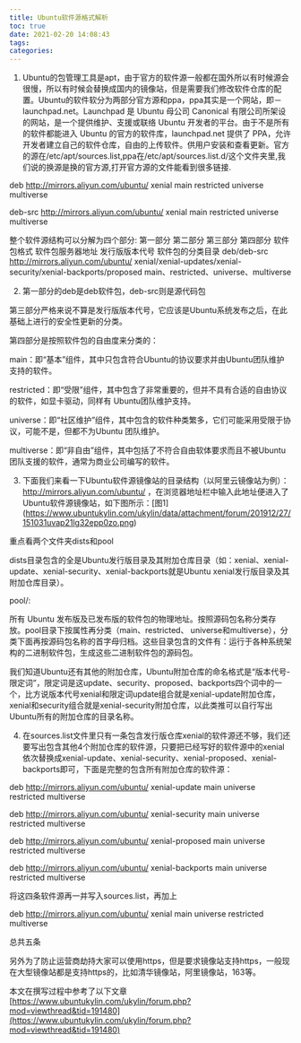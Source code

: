 ```yaml
---
title: Ubuntu软件源格式解析
toc: true
date: 2021-02-20 14:08:43
tags:
categories:
---
```

1. Ubuntu的包管理工具是apt，由于官方的软件源一般都在国外所以有时候源会很慢，所以有时候会替换成国内的镜像站，但是需要我们修改软件仓库的配置。Ubuntu的软件软分为两部分官方源和ppa，ppa其实是一个网站，即－launchpad.net。Launchpad 是 Ubuntu 母公司 Canonical 有限公司所架设的网站，是一个提供维护、支援或联络 Ubuntu 开发者的平台。由于不是所有的软件都能进入 Ubuntu 的官方的软件库，launchpad.net 提供了 PPA，允许开发者建立自己的软件仓库，自由的上传软件。供用户安装和查看更新。官方的源在/etc/apt/sources.list,ppa在/etc/apt/sources.list.d/这个文件夹里,我们说的换源是换的官方源,打开官方源的文件能看到很多链接.

deb http://mirrors.aliyun.com/ubuntu/       xenial main restricted universe multiverse

deb-src  http://mirrors.aliyun.com/ubuntu/      xenial main restricted universe multiverse


整个软件源结构可以分解为四个部分:
第一部分	    第二部分	                            第三部分	                                                        第四部分
软件包格式	    软件包服务器地址	                      发行版版本代号	软件包的分类目录
deb/deb-src	  http://mirrors.aliyun.com/ubuntu/ 	xenial/xenial-updates/xenial-security/xenial-backports/proposed	    main、restricted、universe、multiverse

2. 第一部分的deb是deb软件包，deb-src则是源代码包

第三部分严格来说不算是发行版版本代号，它应该是Ubuntu系统发布之后，在此基础上进行的安全性更新的分类。

第四部分是按照软件包的自由度来分类的：

main：即“基本”组件，其中只包含符合Ubuntu的协议要求并由Ubuntu团队维护支持的软件。

restricted：即“受限”组件，其中包含了非常重要的，但并不具有合适的自由协议的软件，如显卡驱动，同样有 Ubuntu团队维护支持。

universe：即“社区维护”组件，其中包含的软件种类繁多，它们可能采用受限于协议，可能不是，但都不为Ubuntu 团队维护。

multiverse：即“非自由”组件，其中包括了不符合自由软体要求而且不被Ubuntu团队支援的软件，通常为商业公司编写的软件。

3. 下面我们来看一下Ubuntu软件源镜像站的目录结构（以阿里云镜像站为例）： http://mirrors.aliyun.com/ubuntu/ ，在浏览器地址栏中输入此地址便进入了Ubuntu软件源镜像站，如下图所示：[图1] (https://www.ubuntukylin.com/ukylin/data/attachment/forum/201912/27/151031uvap21lg32epp0zo.png)

重点看两个文件夹dists和pool

dists目录包含的全是Ubuntu发行版目录及其附加仓库目录（如：xenial、xenial-update、xenial-security、xenial-backports就是Ubuntu xenial发行版目录及其附加仓库目录）。

pool/:

所有 Ubuntu 发布版及已发布版的软件包的物理地址。按照源码包名称分类存放。pool目录下按属性再分类（main、restricted、 universe和multiverse），分类下面再按源码包名称的首字母归档。这些目录包含的文件有：运行于各种系统架构的二进制软件包，生成这些二进制软件包的源码包。  

我们知道Ubuntu还有其他的附加仓库，Ubuntu附加仓库的命名格式是“版本代号-限定词”，限定词是这update、security、proposed、backports四个词中的一个，比方说版本代号xenial和限定词update组合就是xenial-update附加仓库，xenial和security组合就是xenial-security附加仓库，以此类推可以自行写出Ubuntu所有的附加仓库的目录名称。

4. 在sources.list文件里只有一条包含发行版仓库xenial的软件源还不够，我们还要写出包含其他4个附加仓库的软件源，只要把已经写好的软件源中的xenial依次替换成xenial-update、xenial-security、xenial-proposed、xenial-backports即可，下面是完整的包含所有附加仓库的软件源：

deb http://mirrors.aliyun.com/ubuntu/ xenial-update main universe restricted multiverse

deb http://mirrors.aliyun.com/ubuntu/ xenial-security main universe restricted multiverse

deb http://mirrors.aliyun.com/ubuntu/ xenial-proposed main universe restricted multiverse

deb http://mirrors.aliyun.com/ubuntu/ xenial-backports main universe restricted multiverse

将这四条软件源再一并写入sources.list，再加上

deb http://mirrors.aliyun.com/ubuntu/ xenial main universe restricted multiverse

总共五条

另外为了防止运营商劫持大家可以使用https，但是要求镜像站支持https，一般现在大型镜像站都是支持https的，比如清华镜像站，阿里镜像站，163等。

本文在撰写过程中参考了以下文章
[https://www.ubuntukylin.com/ukylin/forum.php?mod=viewthread&tid=191480](https://www.ubuntukylin.com/ukylin/forum.php?mod=viewthread&tid=191480)

